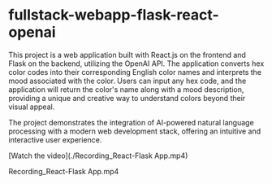 # fullstack-webapp-flask-react-openai
This project is a web application built with React.js on the frontend and Flask on the backend, utilizing the OpenAI API. The application converts hex color codes into their corresponding English color names and interprets the mood associated with the color. Users can input any hex code, and the application will return the color's name along with a mood description, providing a unique and creative way to understand colors beyond their visual appeal.

The project demonstrates the integration of AI-powered natural language processing with a modern web development stack, offering an intuitive and interactive user experience.

[Watch the video](./Recording_React-Flask App.mp4)

Recording_React-Flask App.mp4
